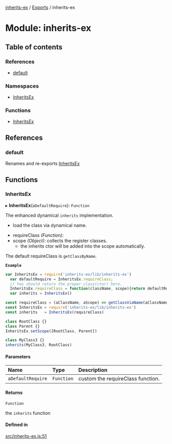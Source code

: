 [inherits-ex](../README.md) / [Exports](../modules.md) / inherits-ex

# Module: inherits-ex

## Table of contents

### References

- [default](inherits_ex.md#default)

### Namespaces

- [InheritsEx](inherits_ex.InheritsEx.md)

### Functions

- [InheritsEx](inherits_ex.md#inheritsex)

## References

### default

Renames and re-exports [InheritsEx](inherits_ex.md#inheritsex)

## Functions

### InheritsEx

▸ **InheritsEx**(`aDefaultRequire`): `Function`

The enhanced dynamical `inherits` implementation.

+ load the class via dynamical name.
* requireClass *(Function)*:
* scope *(Object)*: collects the register classes.
  * the inherits ctor will be added into the scope automatically.

The default requireClass is `getClassByName`.

**`Example`**

```ts
var InheritsEx = require('inherits-ex/lib/inherits-ex')
  var defaultRequire = InheritsEx.requireClass;
  // You should return the proper class(ctor) here.
  InheritsEx.requireClass = function(className, scope){return defaultRequire.apply(null, arguments)};
  var inherits = InheritsEx()

const requireClass = (aClassName, aScope) => getClassViaName(aClassName)
const InheritsEx = require('inherits-ex/lib/inherits-ex')
const inherits   = InheritsEx(requireClass)

class RootClass {}
class Parent {}
InheritsEx.setScope([RootClass, Parent])

class MyClass3 {}
inherits(MyClass3, RootClass)
```

#### Parameters

| Name | Type | Description |
| :------ | :------ | :------ |
| `aDefaultRequire` | `Function` | custom the requireClass function. |

#### Returns

`Function`

the `inherits` function

#### Defined in

[src/inherits-ex.js:51](https://github.com/snowyu/inherits-ex.js/blob/c5e1b22/src/inherits-ex.js#L51)
